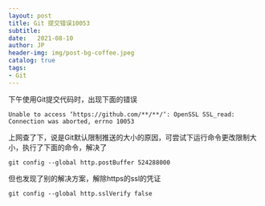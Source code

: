 ```yaml
---
layout: post
title: Git 提交错误10053
subtitle:   
date:   2021-08-10
author: JP
header-img: img/post-bg-coffee.jpeg
catalog: true
tags:
- Git
---
```


下午使用Git提交代码时，出现下面的错误
```
Unable to access ‘https://github.com/**/**/‘: OpenSSL SSL_read: Connection was aborted, errno 10053
```
上网查了下，说是Git默认限制推送的大小的原因，可尝试下运行命令更改限制大小，执行了下面的命令，解决了

```
git config --global http.postBuffer 524288000
```

但也发现了别的解决方案，解除https的ssl的凭证
```
git config --global http.sslVerify false
```



